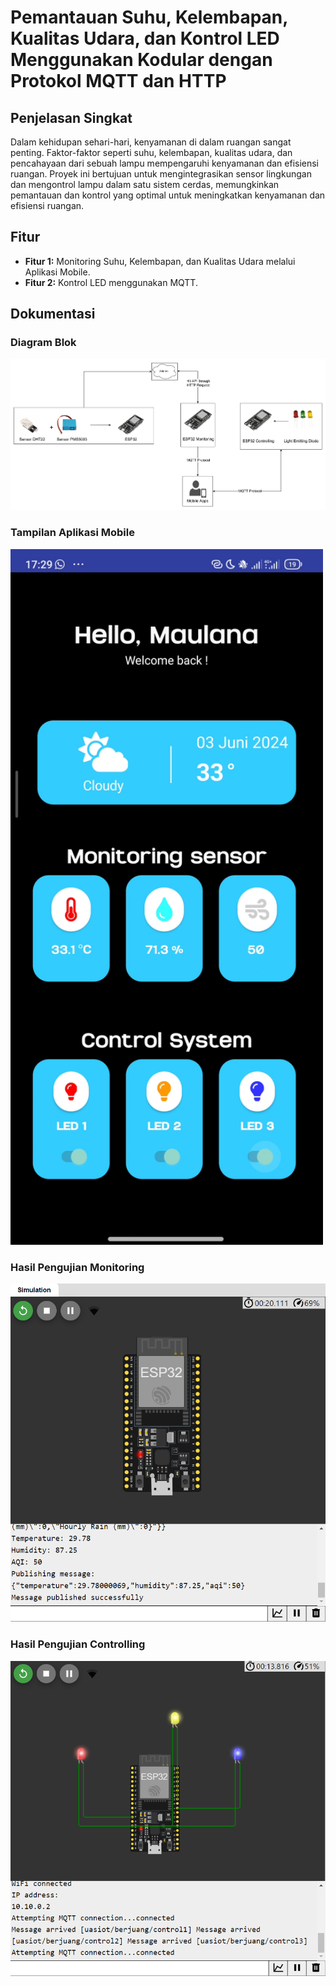 # Pemantauan Suhu, Kelembapan, Kualitas Udara, dan Kontrol LED Menggunakan Kodular dengan Protokol MQTT dan HTTP

<!-- Deskripsi singkat proyek Anda di sini. -->

## Penjelasan Singkat

Dalam kehidupan sehari-hari, kenyamanan di dalam ruangan sangat penting. Faktor-faktor seperti suhu, kelembapan, kualitas udara, dan pencahayaan dari sebuah lampu mempengaruhi kenyamanan dan efisiensi ruangan. Proyek ini bertujuan untuk mengintegrasikan sensor lingkungan dan mengontrol  lampu dalam satu sistem cerdas, memungkinkan pemantauan dan kontrol yang optimal untuk meningkatkan kenyamanan dan efisiensi ruangan.

## Fitur

- **Fitur 1:** Monitoring Suhu, Kelembapan, dan Kualitas Udara melalui Aplikasi Mobile.
- **Fitur 2:** Kontrol LED menggunakan MQTT.

## Dokumentasi

<!-- Berikut adalah beberapa tangkapan layar dari aplikasi: -->

### Diagram Blok

<!-- ![Beranda](assets/icon.png) -->
<img src="assets/Diagram Blok.png" alt="Beranda" width="766"/>

### Tampilan Aplikasi Mobile

<img src="assets/dashboardKodular.jpg" alt="Beranda" width="500"/>

### Hasil Pengujian Monitoring

<img src="assets/Monitoring.png" alt="Beranda" width="766"/>

### Hasil Pengujian Controlling

<img src="assets/Controlling.png" alt="Beranda" width="766"/>
